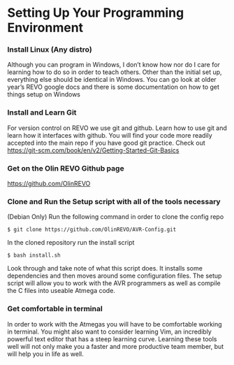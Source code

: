 
# Setting Up Your Programming Environment

### Install Linux (Any distro)
Although you can program in Windows, I don’t know how nor do I care for learning how to do so in order to teach others. Other than the initial set up, everything else should be identical in Windows. You can go look at older year’s REVO google docs and there is some documentation on how to get things setup on Windows

### Install and Learn Git
For version control on REVO we use git and github. Learn how to use git and learn how it interfaces with github. You will find your code more readily accepted into the main repo if you have good git practice.
Check out https://git-scm.com/book/en/v2/Getting-Started-Git-Basics 

### Get on the Olin REVO Github page
https://github.com/OlinREVO

### Clone and Run the Setup script with all of the tools necessary
(Debian Only)
Run the following command in order to clone the config repo

```
$ git clone https://github.com/OlinREVO/AVR-Config.git
```

In the cloned repository run the install script

```
$ bash install.sh
```

Look through and take note of what this script does. It installs some dependencies and then moves around some configuration files. The setup script will allow you to work with the AVR programmers as well as compile the C files into useable Atmega code.

### Get comfortable in terminal
In order to work with the Atmegas you will have to be comfortable working in terminal. You might also want to consider learning Vim, an incredibly powerful text editor that has a steep learning curve. Learning these tools well will not only make you a faster and more productive team member, but will help you in life as well.
